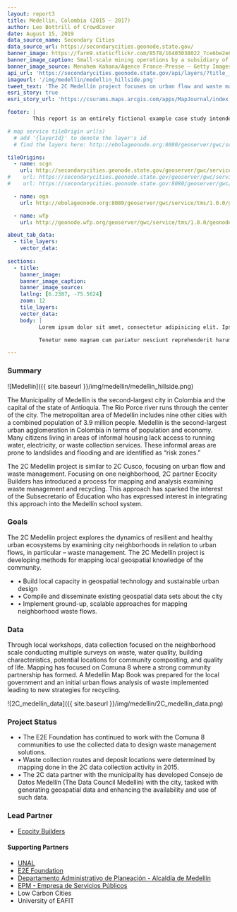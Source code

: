 ```yaml
---
layout: report3
title: Medellin, Colombia (2015 – 2017)
author: Leo Bottrill of CrowdCover
date: August 15, 2019
data_source_name: Secondary Cities
data_source_url: https://secondarycities.geonode.state.gov/
banner_image: https://farm9.staticflickr.com/8578/16403038022_7ce6be2e6d.jpg
banner_image_caption: Small-scale mining operations by a subsidiary of the mining company MINECOM
banner_image_source: Menahem Kahana/Agence France-Presse — Getty Images
api_url: 'https://secondarycities.geonode.state.gov/api/layers/?title__icontains=medellin'
imageurl: '/img/medellin/medellin_hillside.png'
tweet_text: 'The 2C Medellín project focuses on urban flow and waste management %23SecondaryCities'
esri_story: true
esri_story_url: 'https://csurams.maps.arcgis.com/apps/MapJournal/index.html?appid=28634f58a83e487591e52af1ffaf3937'

footer: |
        This report is an entirely fictional example case study intended to demonstrate report editing capabilities.

# map service tileOrigin url(s)
  # add '{layerId}' to denote the layer's id
  # find the layers here: http://ebolageonode.org:8080/geoserver/gwc/service/tms/1.0.0/

tileOrigins:
  - name: scgn
    url: http://secondarycities.geonode.state.gov/geoserver/gwc/service/tms/1.0.0/geonode%3A{layerId}@EPSG:3857/{z}/{x}/{-y}.png
#    url: https://secondarycities.geonode.state.gov/geoserver/gwc/service/tms/1.0.0/geonode:{layerId}/{z}/{x}/{y}.png
#    url: https://secondarycities.geonode.state.gov:8080/geoserver/gwc/service/tms/1.0.0/geonode:{layerId}@EPSG:900913@png/{z}/{x}/{y}.png

  - name: egn
    url: http://ebolageonode.org:8080/geoserver/gwc/service/tms/1.0.0/geonode:{layerId}@EPSG:900913@png/{z}/{x}/{y}.png

  - name: wfp
    url: http://geonode.wfp.org/geoserver/gwc/service/tms/1.0.0/geonode:{layerId}@EPSG:900913@png/{z}/{x}/{y}.png

about_tab_data:
  - tile_layers: 
    vector_data:
    
sections:
  - title:
    banner_image:
    banner_image_caption:
    banner_image_source:
    latlng: [6.2387, -75.5624]
    zoom: 12
    tile_layers:
    vector_data:
    body: |
          Lorem ipsum dolor sit amet, consectetur adipisicing elit. Ipsum, exercitationem tempore. Ipsam itaque magnam expedita quibusdam, architecto maxime, repellat eveniet laborum quidem quam quia autem! Consequatur natus quia distinctio rem neque atque aliquam dignissimos perferendis iure quaerat dicta et tempora animi magni, sapiente officiis optio hic ratione ipsum. Delectus, eum accusantium rem quia repellat, pariatur. Libero voluptatibus sequi non! Fugiat ipsum deleniti nulla, quibusdam cum velit sed eaque dolores molestiae quas, et asperiores!

          Tenetur nemo magnam cum pariatur nesciunt reprehenderit harum temporibus, autem cumque debitis animi quia provident incidunt, id. Cupiditate alias dolores voluptates voluptatibus, necessitatibus quasi quisquam quis veniam.Tenetur nemo magnam cum pariatur nesciunt reprehenderit harum temporibus, autem cumque debitis animi quia provident incidunt, id. Cupiditate alias dolores voluptates voluptatibus, necessitatibus quasi quisquam quis veniam.

---
```


### Summary

![Medellín]({{ site.baseurl }}/img/medellin/medellin_hillside.png)

The Municipality of Medellín is the second-largest city in Colombia and the capital of the state of Antioquia. The Rio Porce river runs through the center of the city. The metropolitan area of Medellin includes nine other cities with a combined population of 3.9 million people. Medellín is the second-largest urban agglomeration in Colombia in terms of population and economy.  Many citizens living in areas of informal housing lack access to running water, electricity, or waste collection services. These informal areas are prone to landslides and flooding and are identified as “risk zones.” 

The 2C Medellín project is similar to 2C Cusco, focusing on urban flow and waste management. Focusing on one neighborhood, 2C partner Ecocity Builders has introduced a process for mapping and analysis examining waste management and recycling. This approach has sparked the interest of the Subsecretario of Education who has expressed interest in integrating this approach into the Medellín school system.

### Goals

The 2C Medellin project explores the dynamics of resilient and healthy urban ecosystems by examining city neighborhoods in relation to urban flows, in particular – waste management.  The 2C Medellín project is developing methods for mapping local geospatial knowledge of the community.

- &bull;  Build local capacity in geospatial technology and sustainable urban design
- &bull;  Compile and disseminate existing geospatial data sets about the city
- &bull;  Implement ground-up, scalable approaches for mapping neighborhood waste flows.

### Data

Through local workshops, data collection focused on the neighborhood scale conducting multiple surveys on waste, water quality, building characteristics, potential locations for community composting, and quality of life. Mapping has focused on Comuna 8 where a strong community partnership has formed. A Medellin Map Book was prepared for the local government and an initial urban flows analysis of waste implemented leading to new strategies for recycling.

![2C_medellin_data]({{ site.baseurl }}/img/medellin/2C_medellin_data.png)

### Project Status

- &bull; The E2E Foundation has continued to work with the Comuna 8 communities to use the collected data to design waste management solutions.
- &bull; Waste collection routes and deposit locations were determined by mapping done in the 2C data collection activity in 2015.
- &bull; The 2C data partner with the municipality has developed Consejo de Datos Medellín (The Data Council Medellín) with the city, tasked with generating geospatial data and enhancing the availability and use of such data.

### Lead Partner

- [Ecocity Builders](https://www.ecocitybuilders.org/)

#### Supporting Partners

- [UNAL](http://unal.edu.co/en.html)
- [E2E Foundation](http://www.e2efundacion.org/)
- [Departamento Administrativo de Planeación - Alcaldía de Medellín](http://www.medellin.gov.co/irj/portal/medellin?NavigationTarget=navurl://4121c26ad1714afe2e330a526eda1007)
- [EPM - Empresa de Servicios Públicos](http://www.epm.com.co/)
- Low Carbon Cities
- University of EAFIT





